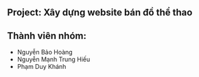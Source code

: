 ## Project: Xây dựng website bán đồ thể thao
## Thành viên nhóm:
- Nguyễn Bảo Hoàng
- Nguyễn Mạnh Trung Hiếu
- Phạm Duy Khánh
